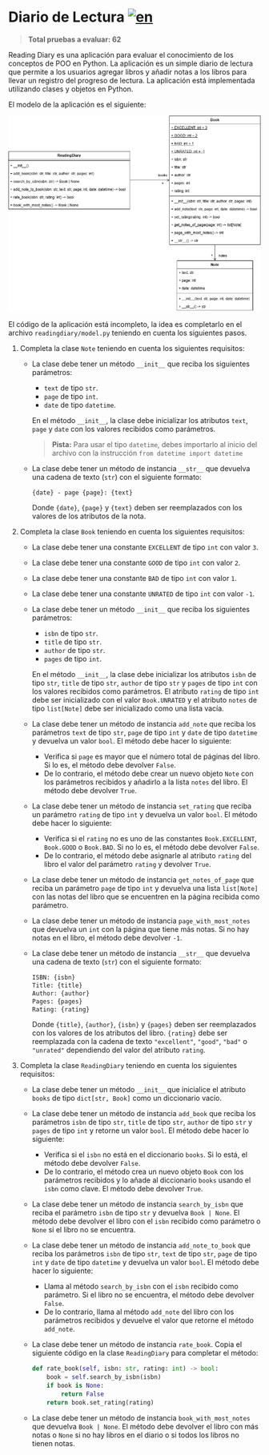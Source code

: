 # Diario de Lectura [![en](https://img.shields.io/badge/lang-en-blue)](README.md "English version")

> **Total pruebas a evaluar: 62**

Reading Diary es una aplicación para evaluar el conocimiento de los conceptos de POO en Python. La aplicación es un simple diario de lectura que permite a los usuarios agregar libros y añadir notas a los libros para llevar un registro del progreso de lectura. La aplicación está implementada utilizando clases y objetos en Python.

El modelo de la aplicación es el siguiente:

![Modelo del Diario de Lectura](assets/reading-diary-model.png)

El código de la aplicación está incompleto, la idea es completarlo en el archivo `readingdiary/model.py` teniendo en cuenta los siguientes pasos.

1. Completa la clase `Note` teniendo en cuenta los siguientes requisitos:
    - La clase debe tener un método `__init__` que reciba los siguientes parámetros:
        - `text` de tipo `str`.
        - `page` de tipo `int`.
        - `date` de tipo `datetime`.
        
        En el método `__init__`, la clase debe inicializar los atributos `text`, `page` y `date` con los valores recibidos como parámetros.

        > **Pista:** Para usar el tipo `datetime`, debes importarlo al inicio del archivo con la instrucción `from datetime import datetime`
    - La clase debe tener un método de instancia `__str__` que devuelva una cadena de texto (`str`) con el siguiente formato:
        ```
        {date} - page {page}: {text}
        ```
        
        Donde `{date}`, `{page}` y `{text}` deben ser reemplazados con los valores de los atributos de la nota.

1. Completa la clase `Book` teniendo en cuenta los siguientes requisitos:
    - La clase debe tener una constante `EXCELLENT` de tipo `int` con valor `3`.
    - La clase debe tener una constante `GOOD` de tipo `int` con valor `2`.
    - La clase debe tener una constante `BAD` de tipo `int` con valor `1`.
    - La clase debe tener una constante `UNRATED` de tipo `int` con valor `-1`.

    - La clase debe tener un método `__init__` que reciba los siguientes parámetros:
        - `isbn` de tipo `str`.
        - `title` de tipo `str`.
        - `author` de tipo `str`.
        - `pages` de tipo `int`.
    
        En el método `__init__`, la clase debe inicializar los atributos `isbn` de tipo `str`, `title` de tipo `str`, `author` de tipo `str` y `pages` de tipo `int` con los valores recibidos como parámetros. El atributo `rating` de tipo `int` debe ser inicializado con el valor `Book.UNRATED` y el atributo `notes` de tipo `list[Note]` debe ser inicializado como una lista vacía.

    - La clase debe tener un método de instancia `add_note` que reciba los parámetros `text` de tipo `str`, `page` de tipo `int` y `date` de tipo `datetime` y devuelva un valor `bool`. El método debe hacer lo siguiente:
        - Verifica si `page` es mayor que el número total de páginas del libro. Si lo es, el método debe devolver `False`.
        - De lo contrario, el método debe crear un nuevo objeto `Note` con los parámetros recibidos y añadirlo a la lista `notes` del libro. El método debe devolver `True`.
    
    - La clase debe tener un método de instancia `set_rating` que reciba un parámetro `rating` de tipo `int` y devuelva un valor `bool`. El método debe hacer lo siguiente:
        - Verifica si el `rating` no es uno de las constantes `Book.EXCELLENT`, `Book.GOOD` o `Book.BAD`. Si no lo es, el método debe devolver `False`.
        - De lo contrario, el método debe asignarle al atributo `rating` del libro el valor del parámetro `rating` y devolver `True`.
    
    - La clase debe tener un método de instancia `get_notes_of_page` que reciba un parámetro `page` de tipo `int` y devuelva una lista `list[Note]` con las notas del libro que se encuentren en la página recibida como parámetro.

    - La clase debe tener un método de instancia `page_with_most_notes` que devuelva un `int` con la página que tiene más notas. Si no hay notas en el libro, el método debe devolver `-1`.

    - La clase debe tener un método de instancia `__str__` que devuelva una cadena de texto (`str`) con el siguiente formato:
        ```        
        ISBN: {isbn}
        Title: {title}
        Author: {author}
        Pages: {pages}
        Rating: {rating}
        ```
        
        Donde `{title}`, `{author}`, `{isbn}` y `{pages}` deben ser reemplazados con los valores de los atributos del libro. `{rating}` debe ser reemplazada con la cadena de texto `"excellent"`, `"good"`, `"bad"` o `"unrated"` dependiendo del valor del atributo `rating`.
    
2. Completa la clase `ReadingDiary` teniendo en cuenta los siguientes requisitos:

    - La clase debe tener un método `__init__` que inicialice el atributo `books` de tipo `dict[str, Book]` como un diccionario vacío.

    - La clase debe tener un método de instancia `add_book` que reciba los parámetros `isbn` de tipo `str`, `title` de tipo `str`, `author` de tipo `str` y `pages` de tipo `int` y retorne un valor `bool`. El método debe hacer lo siguiente:
        - Verifica si el `isbn` no está en el diccionario `books`. Si lo está, el método debe devolver `False`.
        - De lo contrario, el método crea un nuevo objeto `Book` con los parámetros recibidos y lo añade al diccionario `books` usando el `isbn` como clave. El método debe devolver `True`.
    
    - La clase debe tener un método de instancia `search_by_isbn` que reciba el parámetro `isbn` de tipo `str` y devuelva `Book | None`. El método debe devolver el libro con el `isbn` recibido como parámetro o `None` si el libro no se encuentra.

    - La clase debe tener un método de instancia `add_note_to_book` que reciba los parámetros `isbn` de tipo `str`, `text` de tipo `str`, `page` de tipo `int` y `date` de tipo `datetime` y devuelva un valor `bool`. El método debe hacer lo siguiente:
        - Llama al método `search_by_isbn` con el `isbn` recibido como parámetro. Si el libro no se encuentra, el método debe devolver `False`.
        - De lo contrario, llama al método `add_note` del libro con los parámetros recibidos y devuelve el valor que retorne el método `add_note`.

    - La clase debe tener un método de instancia `rate_book`. Copia el siguiente código en la clase `ReadingDiary` para completar el método:
        ```python
        def rate_book(self, isbn: str, rating: int) -> bool:
            book = self.search_by_isbn(isbn)
            if book is None:
                return False
            return book.set_rating(rating)
        ```
    
    - La clase debe tener un método de instancia `book_with_most_notes` que devuelva `Book | None`. El método debe devolver el libro con más notas o `None` si no hay libros en el diario o si todos los libros no tienen notas.

